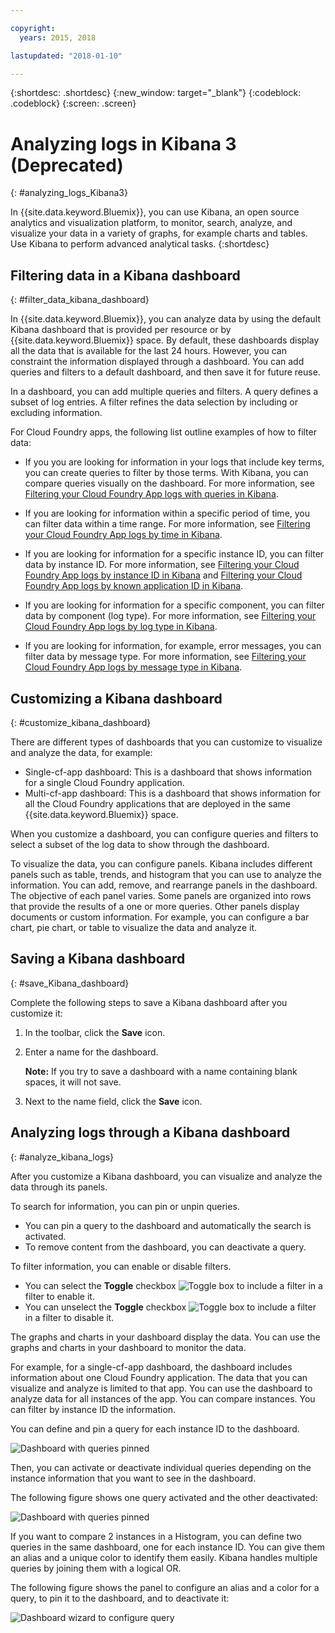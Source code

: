 ```yaml
---

copyright:
  years: 2015, 2018

lastupdated: "2018-01-10"

---
```


{:shortdesc: .shortdesc}
{:new_window: target="_blank"}
{:codeblock: .codeblock}
{:screen: .screen}

# Analyzing logs in Kibana 3 (Deprecated)
{: #analyzing_logs_Kibana3}

In {{site.data.keyword.Bluemix}}, you can use Kibana, an open source analytics and visualization platform, to monitor, search, analyze, and visualize your data in a variety of graphs, for example charts and tables. Use Kibana to perform advanced analytical tasks.
{:shortdesc}


## Filtering data in a Kibana dashboard
{: #filter_data_kibana_dashboard}

In {{site.data.keyword.Bluemix}}, you can analyze data by using the default Kibana dashboard that is provided per resource or by {{site.data.keyword.Bluemix}} space. By default, these dashboards display all the data that is available for the last 24 hours. However, you can constraint the information displayed through a dashboard. You can add queries and filters to a default dashboard, and then save it for future reuse.

In a dashboard, you can add multiple queries and filters. A query defines a subset of log entries.  A filter refines the data selection by including or excluding information. 

For Cloud Foundry apps, the following list outline examples of how to filter data:
* If you you are looking for information in your logs that include key terms, you can create queries to filter by those terms. With Kibana, you can compare queries visually on the dashboard. For more information, see [Filtering your Cloud Foundry App logs with queries in Kibana](kibana3/logging_kibana_query.html#logging_kibana_query).

* If you are looking for information within a specific period of time, you can filter data within a time range. For more information, see [Filtering your Cloud Foundry App logs by time in Kibana](kibana3/logging_kibana_filter_by_time_period.html#logging_kibana_time_filter).

* If you are looking for information for a specific instance ID, you can filter data by instance ID. For more information, see [Filtering your Cloud Foundry App logs by instance ID in Kibana](kibana3/logging_kibana_filter_by_instance_id.html#logging_kibana_instance_id) and [Filtering your Cloud Foundry App logs by known application ID in Kibana](kibana3/logging_kibana_filter_by_known_application_id.html#logging_kibana_known_application_id).

* If you are looking for information for a specific component, you can filter data by component (log type). For more information, see [Filtering your Cloud Foundry App logs by log type in Kibana](kibana3/logging_kibana_filter_by_component.html#logging_kibana_component_filter).

* If you are looking for information, for example, error messages, you can filter data by message type. For more information, see [Filtering your Cloud Foundry App logs by message type in Kibana](kibana3/logging_kibana_filter_by_message_type.html#logging_kibana_message_type_filter).

## Customizing a Kibana dashboard
{: #customize_kibana_dashboard}

There are different types of dashboards that you can customize to visualize and analyze the data, for example:
* Single-cf-app dashboard: This is a dashboard that shows information for a single Cloud Foundry application.  
* Multi-cf-app dashboard: This is a dashboard that shows information for all the Cloud Foundry applications that are deployed in the same  {{site.data.keyword.Bluemix}} space. 

When you customize a dashboard, you can configure queries and filters to select a subset of the log data to show through the dashboard.

To visualize the data, you can configure panels. Kibana includes different panels such as table, trends, and histogram that you can use to analyze the information. You can add, remove, and rearrange panels in the dashboard. The objective of each panel varies. Some panels are organized into rows that provide the results of a one or more queries. Other panels display documents or custom information. For example, you can configure a bar chart, pie chart, or table to visualize the data and analyze it.  


## Saving a Kibana dashboard
{: #save_Kibana_dashboard}

Complete the following steps to save a Kibana dashboard after you customize it:

1. In the toolbar, click the **Save** icon.

2. Enter a name for the dashboard.

    **Note:** If you try to save a dashboard with a name containing blank spaces, it will not save.

3. Next to the name field, click the **Save** icon.



## Analyzing logs through a Kibana dashboard
{: #analyze_kibana_logs}

After you customize a Kibana dashboard, you can visualize and analyze the data through its panels. 

To search for information, you can pin or unpin queries. 

* You can pin a query to the dashboard and automatically the search is activated.
* To remove content from the dashboard, you can deactivate a query.

To filter information, you can enable or disable filters. 

* You can select the **Toggle** checkbox ![Toggle box to include a filter](images/logging_toggle_include_filter.jpg) in a filter to enable it.   
* You can unselect the **Toggle** checkbox ![Toggle box to include a filter](images/logging_toggle_exclude_filter.jpg) in a filter to disable it. 

The graphs and charts in your dashboard display the data. You can use the graphs and charts in your dashboard to monitor the data. 

For example, for a single-cf-app dashboard, the dashboard includes information about one Cloud Foundry application. The data that you can visualize and analyze is limited to that app. You can use the dashboard to analyze data for all instances of the app. You can compare instances. You can filter by instance ID the information. 

You can define and pin a query for each instance ID to the dashboard. 

![Dashboard with queries pinned](images/logging_kibana_dash_activate_query.jpg)

Then, you can activate or deactivate individual queries depending on the instance information that you want to see in the dashboard. 

The following figure shows one query activated and the other deactivated:

![Dashboard with queries pinned](images/logging_kibana_dash_deactivate_query.jpg)

If you want to compare 2 instances in a Histogram, you can define two queries in the same dashboard, one for each instance ID. You can give them an alias and a unique color to identify them easily. Kibana handles multiple queries by joining them with a logical OR. 

The following figure shows the panel to configure an alias and a color for a query, to pin it to the dashboard, and to deactivate it:

![Dashboard wizard to configure query](images/logging_kibana_query_def.jpg)


